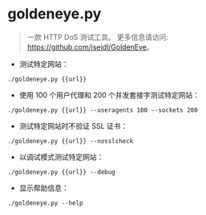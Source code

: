 # goldeneye.py

> 一款 HTTP DoS 测试工具。
> 更多信息请访问: <https://github.com/jseidl/GoldenEye>。

- 测试特定网站：

`./goldeneye.py {{url}}`

- 使用 100 个用户代理和 200 个并发套接字测试特定网站：

`./goldeneye.py {{url}} --useragents 100 --sockets 200`

- 测试特定网站时不验证 SSL 证书：

`./goldeneye.py {{url}} --nosslcheck`

- 以调试模式测试特定网站：

`./goldeneye.py {{url}} --debug`

- 显示帮助信息：

`./goldeneye.py --help`